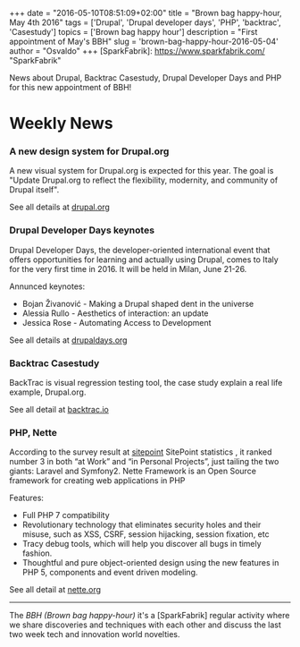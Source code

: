 +++
date        = "2016-05-10T08:51:09+02:00"
title       = "Brown bag happy-hour, May 4th 2016"
tags        = ['Drupal', 'Drupal developer days', 'PHP', 'backtrac', 'Casestudy']
topics      = ['Brown bag happy hour']
description = "First appointment of May's BBH"
slug        = 'brown-bag-happy-hour-2016-05-04'
author      = "Osvaldo"
+++
[SparkFabrik]: https://www.sparkfabrik.com/  "SparkFabrik"

News about Drupal, Backtrac Casestudy, Drupal Developer Days and PHP for this new appointment of BBH!

<!--more-->

# Weekly News


### A new design system for Drupal.org

A new visual system for Drupal.org is expected for this year.
The goal is "Update Drupal.org to reflect the flexibility, modernity, and community of Drupal itself".

See all details at [drupal.org](https://www.drupal.org/drupalorg/blog/a-new-design-system)


### Drupal Developer Days keynotes

Drupal Developer Days, the developer-oriented international event that offers opportunities for learning and actually using Drupal, comes to Italy for the very first time in 2016. It will be held in Milan, June 21-26.

Annunced keynotes:

*	Bojan Živanović - Making a Drupal shaped dent in the universe
*	Alessia Rullo - Aesthetics of interaction: an update
*	Jessica Rose - Automating Access to Development

See all details at [drupaldays.org](http://milan2016.drupaldays.org/program/keynotes)


### Backtrac Casestudy

BackTrac is visual regression testing tool, the case study explain a real life example, Drupal.org.

See all detail at [backtrac.io](https://backtrac.io/blog/case-study-drupalorg)


### PHP, Nette
According to the survey result at [sitepoint](http;//http://www.sitepoint.com) SitePoint statistics , it ranked number 3 in both “at Work” and “in Personal Projects”, just tailing the two giants: Laravel and Symfony2.
Nette Framework is an Open Source framework for creating web applications in PHP

Features:

*	Full PHP 7 compatibility
*	Revolutionary technology that eliminates security holes and their misuse, such as XSS, CSRF, session hijacking, session fixation, etc
*	Tracy debug tools, which will help you discover all bugs in timely fashion.
*	Thoughtful and pure object-oriented design using the new features in PHP 5, components and event driven modeling.

See all detail at [nette.org](https://nette.org)


***
The *BBH (Brown bag happy-hour)* it's a [SparkFabrik] regular activity where we share discoveries and techniques with each other and discuss the last two week tech and innovation world novelties.
